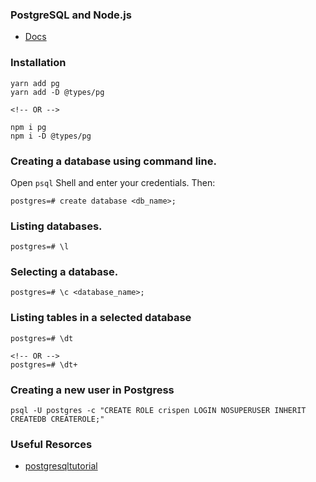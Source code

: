 ### PostgreSQL and Node.js

- [Docs](https://node-postgres.com/)

### Installation

```
yarn add pg
yarn add -D @types/pg

<!-- OR -->

npm i pg
npm i -D @types/pg
```

### Creating a database using command line.

Open `psql` Shell and enter your credentials. Then:

```
postgres=# create database <db_name>;
```

### Listing databases.

```
postgres=# \l
```

### Selecting a database.

```
postgres=# \c <database_name>;
```

### Listing tables in a selected database

```
postgres=# \dt

<!-- OR -->
postgres=# \dt+
```

### Creating a new user in Postgress

```shell
psql -U postgres -c "CREATE ROLE crispen LOGIN NOSUPERUSER INHERIT CREATEDB CREATEROLE;"
```

### Useful Resorces

- [postgresqltutorial](https://www.postgresqltutorial.com/)
